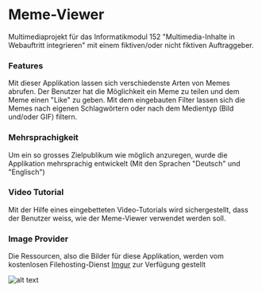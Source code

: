 # Meme-Viewer
Multimediaprojekt für das Informatikmodul 152 "Multimedia-Inhalte in Webauftritt integrieren" mit einem fiktiven/oder nicht fiktiven Auftraggeber.

### Features
Mit dieser Applikation lassen sich verschiedenste Arten von Memes abrufen. 
Der Benutzer hat die Möglichkeit ein Meme zu teilen und dem Meme einen "Like" zu geben. Mit dem eingebauten Filter lassen sich die Memes nach eigenen Schlagwörtern oder nach dem Medientyp (Bild und/oder GIF) filtern.


### Mehrsprachigkeit
Um ein so grosses Zielpublikum wie möglich anzuregen, wurde die Applikation mehrsprachig entwickelt (Mit den Sprachen "Deutsch" und "Englisch")


### Video Tutorial
Mit der Hilfe eines eingebetteten Video-Tutorials wird sichergestellt, dass der Benutzer weiss, wie der Meme-Viewer verwendet werden soll.


### Image Provider
Die Ressourcen, also die Bilder für diese Applikation, werden vom kostenlosen Filehosting-Dienst [Imgur](https://imgur.com/) zur Verfügung gestellt

![alt text](https://cdn.rswebsols.com/wp-content/uploads/2015/10/imgur.jpg "Logo Title Text 1")
